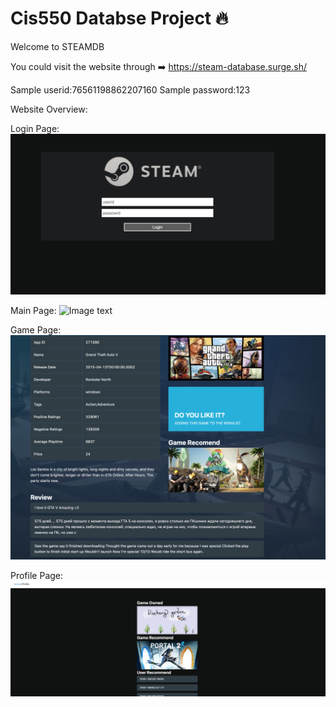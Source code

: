 # Cis550 Databse Project :fire:

Welcome to STEAMDB

You could visit the website through ➡️ https://steam-database.surge.sh/

Sample userid:76561198862207160
Sample password:123

Website Overview:

Login Page:
![Image text](https://github.com/Jingxuan-Bao/SteamDB/blob/dae4ec3ddf821d3e6b7027f4f6defe54c09b1910/image/loginpage.png)

Main Page:
![Image text](https://github.com/Jingxuan-Bao/SteamDB/blob/dae4ec3ddf821d3e6b7027f4f6defe54c09b1910/image/mainpage.png)

Game Page:
![Image text](https://github.com/Jingxuan-Bao/SteamDB/blob/dae4ec3ddf821d3e6b7027f4f6defe54c09b1910/image/gamepage.png)

Profile Page:
![Image text](https://github.com/Jingxuan-Bao/SteamDB/blob/dae4ec3ddf821d3e6b7027f4f6defe54c09b1910/image/profilepage.png)


